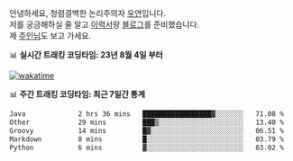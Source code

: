 안녕하세요, 청렴결백한 논리주의자 [우연](https://dev-wooyeon.github.io/quiz-app/)입니다.  
저를 궁금해하실 줄 알고 [이력서](https://ieunune.notion.site/d836ecc9172144d4b39f185b89f16a62)랑 [블로그](https://notion-blog-ieunune.vercel.app)를 준비했습니다.  
제 [주인님](https://www.instagram.com/lovely_hiru_hari_s2/)도 보고 가세요.


📊 **실시간 트래킹 코딩타임: 23년 8월 4일 부터**  

[![wakatime](https://wakatime.com/badge/user/099dd627-fdab-4072-b87a-fa91c7a76d8d.svg?style=for-the-badge)](https://wakatime.com/@099dd627-fdab-4072-b87a-fa91c7a76d8d)

📊 **주간 트래킹 코딩타임: 최근 7일간 통계**

<!--START_SECTION:waka-->

```txt
Java             2 hrs 36 mins   █████████████████▓░░░░░░░   71.08 %
Other            29 mins         ███▒░░░░░░░░░░░░░░░░░░░░░   13.40 %
Groovy           14 mins         █▓░░░░░░░░░░░░░░░░░░░░░░░   06.51 %
Markdown         8 mins          █░░░░░░░░░░░░░░░░░░░░░░░░   03.79 %
Python           6 mins          ▓░░░░░░░░░░░░░░░░░░░░░░░░   03.02 %
```

<!--END_SECTION:waka-->

<!-- ![](./profile-3d-contrib/profile-night-view.svg)-->
